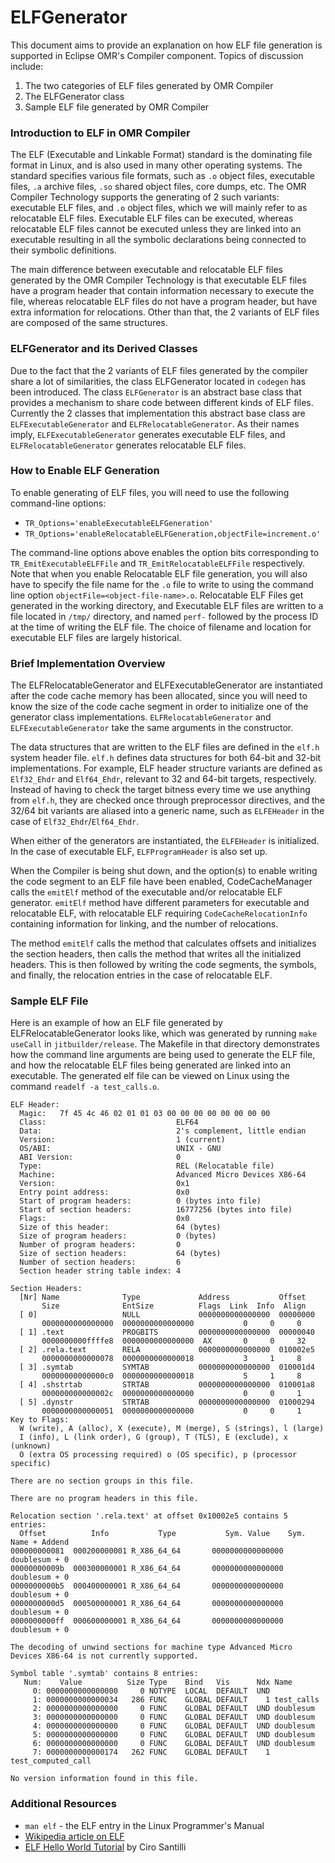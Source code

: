 <!--
Copyright (c) 2018, 2018 IBM Corp. and others

This program and the accompanying materials are made available under
the terms of the Eclipse Public License 2.0 which accompanies this
distribution and is available at https://www.eclipse.org/legal/epl-2.0/
or the Apache License, Version 2.0 which accompanies this distribution and
is available at https://www.apache.org/licenses/LICENSE-2.0.

This Source Code may also be made available under the following
Secondary Licenses when the conditions for such availability set
forth in the Eclipse Public License, v. 2.0 are satisfied: GNU
General Public License, version 2 with the GNU Classpath
Exception [1] and GNU General Public License, version 2 with the
OpenJDK Assembly Exception [2].

[1] https://www.gnu.org/software/classpath/license.html
[2] http://openjdk.java.net/legal/assembly-exception.html

SPDX-License-Identifier: EPL-2.0 OR Apache-2.0 OR GPL-2.0 WITH Classpath-exception-2.0 OR LicenseRef-GPL-2.0 WITH Assembly-exception
-->

# ELFGenerator

This document aims to provide an explanation on how ELF file generation is
supported in Eclipse OMR's Compiler component. Topics of discussion include:

1. The two categories of ELF files generated by OMR Compiler
2. The ELFGenerator class
3. Sample ELF file generated by OMR Compiler

### Introduction to ELF in OMR Compiler

The ELF (Executable and Linkable Format) standard is the dominating file format
in Linux, and is also used in many other operating systems. The standard 
specifies various file formats, such as `.o` object files, executable files,
`.a` archive files, `.so` shared object files, core dumps, etc. The OMR Compiler
Technology supports the generating of 2 such variants: executable ELF files, and
`.o` object files, which we will mainly refer to as relocatable ELF files.
Executable ELF files can be executed, whereas relocatable ELF files cannot be
executed unless they are linked into an executable resulting in all the symbolic
declarations being connected to their symbolic definitions.

The main difference between executable and relocatable ELF files generated by the
OMR Compiler Technology is that executable ELF files have a program header that
contain information necessary to execute the file, whereas relocatable ELF files
do not have a program header, but have extra information for relocations.
Other than that, the 2 variants of ELF files are composed of the same structures.

### ELFGenerator and its Derived Classes

Due to the fact that the 2 variants of ELF files generated by the compiler share
a lot of similarities, the class ELFGenerator located in `codegen` has been 
introduced. The class `ELFGenerator` is an abstract base class that provides a 
mechanism to share code between different kinds of ELF files. Currently the 2
classes that implementation this abstract base class are `ELFExecutableGenerator`
and `ELFRelocatableGenerator`. As their names imply, `ELFExecutableGenerator`
generates executable ELF files, and `ELFRelocatableGenerator` generates relocatable
ELF files.

### How to Enable ELF Generation
To enable generating of ELF files, you will need to use the following command-line
options:
* `TR_Options='enableExecutableELFGeneration'`
* `TR_Options='enableRelocatableELFGeneration,objectFile=increment.o'`

The command-line options above enables the option bits corresponding to
`TR_EmitExecutableELFFile` and `TR_EmitRelocatableELFFile` respectively. Note that
when you enable Relocatable ELF file generation, you will also have to specify the
file name for the `.o` file to write to using the command line option
`objectFile=<object-file-name>.o`. Relocatable ELF Files get generated in the working
directory, and Executable ELF files are written to a file located in `/tmp/` directory,
and named `perf-` followed by the process ID at the time of writing the ELF file.
The choice of filename and location for executable ELF files are largely historical.

### Brief Implementation Overview
The ELFRelocatableGenerator and ELFExecutableGenerator are instantiated after the code
cache memory has been allocated, since you will need to know the size of the code cache
segment in order to initialize one of the generator class implementations.
`ELFRelocatableGenerator` and `ELFExecutableGenerator` take the same arguments in the
constructor.

The data structures that are written to the ELF files are defined in the `elf.h`
system header file. `elf.h` defines data structures for both 64-bit and 32-bit
implementations. For example, ELF header structure variants are defined as
`Elf32_Ehdr` and `Elf64_Ehdr`, relevant to 32 and 64-bit targets, respectively.
Instead of having to check the target bitness every time we use anything from
`elf.h`, they are checked once through preprocessor directives, and the 32/64
bit variants are aliased into a generic name, such as `ELFEHeader` in the case
of `Elf32_Ehdr`/`Elf64_Ehdr`.

When either of the generators are instantiated, the `ELFEHeader` is initialized.
In the case of executable ELF, `ELFProgramHeader` is also set up. 

When the Compiler is being shut down, and the option(s) to enable writing the code
segment to an ELF file have been enabled, CodeCacheManager calls the `emitElf` method
of the executable and/or relocatable ELF generator. `emitElf` method have different 
parameters for executable and relocatable ELF, with relocatable ELF requiring
`CodeCacheRelocationInfo` containing information for linking, and the number of relocations. 

The method `emitElf` calls the method that calculates offsets and initializes the section
headers, then calls the method that writes all the initialized headers. This is then followed
by writing the code segments, the symbols, and finally, the relocation entries in the case
of relocatable ELF.

### Sample ELF File
Here is an example of how an ELF file generated by ELFRelocatableGenerator looks like, which
was generated by running `make useCall` in `jitbuilder/release`. The Makefile in that
directory demonstrates how the command line arguments are being used to generate the ELF file,
and how the relocatable ELF files being generated are linked into an executable. The
generated elf file can be viewed on Linux using the command `readelf -a test_calls.o`.

```
ELF Header:
  Magic:   7f 45 4c 46 02 01 01 03 00 00 00 00 00 00 00 00
  Class:                             ELF64
  Data:                              2's complement, little endian
  Version:                           1 (current)
  OS/ABI:                            UNIX - GNU
  ABI Version:                       0
  Type:                              REL (Relocatable file)
  Machine:                           Advanced Micro Devices X86-64
  Version:                           0x1
  Entry point address:               0x0
  Start of program headers:          0 (bytes into file)
  Start of section headers:          16777256 (bytes into file)
  Flags:                             0x0
  Size of this header:               64 (bytes)
  Size of program headers:           0 (bytes)
  Number of program headers:         0
  Size of section headers:           64 (bytes)
  Number of section headers:         6
  Section header string table index: 4

Section Headers:
  [Nr] Name              Type             Address           Offset
       Size              EntSize          Flags  Link  Info  Align
  [ 0]                   NULL             0000000000000000  00000000
       0000000000000000  0000000000000000           0     0     0
  [ 1] .text             PROGBITS         0000000000000000  00000040
       0000000000ffffe8  0000000000000000  AX       0     0     32
  [ 2] .rela.text        RELA             0000000000000000  010002e5
       0000000000000078  0000000000000018           3     1     8
  [ 3] .symtab           SYMTAB           0000000000000000  010001d4
       00000000000000c0  0000000000000018           5     1     8
  [ 4] .shstrtab         STRTAB           0000000000000000  010001a8
       000000000000002c  0000000000000000           0     0     1
  [ 5] .dynstr           STRTAB           0000000000000000  01000294
       0000000000000051  0000000000000000           0     0     1
Key to Flags:
  W (write), A (alloc), X (execute), M (merge), S (strings), l (large)
  I (info), L (link order), G (group), T (TLS), E (exclude), x (unknown)
  O (extra OS processing required) o (OS specific), p (processor specific)

There are no section groups in this file.

There are no program headers in this file.

Relocation section '.rela.text' at offset 0x10002e5 contains 5 entries:
  Offset          Info           Type           Sym. Value    Sym. Name + Addend
000000000081  000200000001 R_X86_64_64       0000000000000000 doublesum + 0
00000000009b  000300000001 R_X86_64_64       0000000000000000 doublesum + 0
0000000000b5  000400000001 R_X86_64_64       0000000000000000 doublesum + 0
0000000000d5  000500000001 R_X86_64_64       0000000000000000 doublesum + 0
0000000000ff  000600000001 R_X86_64_64       0000000000000000 doublesum + 0

The decoding of unwind sections for machine type Advanced Micro Devices X86-64 is not currently supported.

Symbol table '.symtab' contains 8 entries:
   Num:    Value          Size Type    Bind   Vis      Ndx Name
     0: 0000000000000000     0 NOTYPE  LOCAL  DEFAULT  UND 
     1: 0000000000000034   286 FUNC    GLOBAL DEFAULT    1 test_calls
     2: 0000000000000000     0 FUNC    GLOBAL DEFAULT  UND doublesum
     3: 0000000000000000     0 FUNC    GLOBAL DEFAULT  UND doublesum
     4: 0000000000000000     0 FUNC    GLOBAL DEFAULT  UND doublesum
     5: 0000000000000000     0 FUNC    GLOBAL DEFAULT  UND doublesum
     6: 0000000000000000     0 FUNC    GLOBAL DEFAULT  UND doublesum
     7: 0000000000000174   262 FUNC    GLOBAL DEFAULT    1 test_computed_call

No version information found in this file.

```

### Additional Resources

* `man elf` - the ELF entry in the Linux Programmer's Manual
* [Wikipedia article on ELF](https://en.wikipedia.org/wiki/Executable_and_Linkable_Format)
* [ELF Hello World Tutorial](http://www.cirosantilli.com/elf-hello-world/) by Ciro Santilli